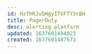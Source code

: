 ```yaml
---
id: HzfhRJuQHgyITGFTY3rBH
title: PagerDuty
desc: alerting platform
updated: 1637601494923
created: 1637601487571
---
```





